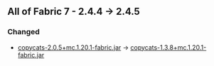 ## All of Fabric 7 - 2.4.4 -> 2.4.5

### Changed

  * [copycats-2.0.5+mc.1.20.1-fabric.jar](https://www.curseforge.com/minecraft/mc-mods/copycats/files/5550347) -> [copycats-1.3.8+mc.1.20.1-fabric.jar](https://www.curseforge.com/minecraft/mc-mods/copycats/files/5481591)


